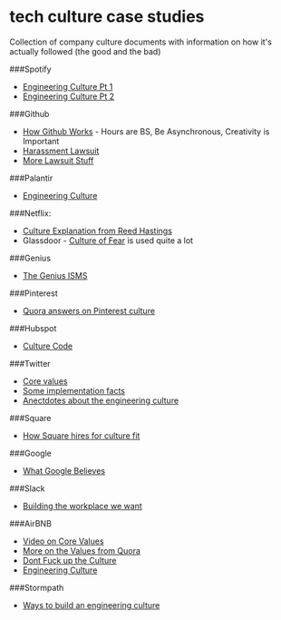 # tech culture case studies
Collection of company culture documents with information on how it's actually followed (the good and the bad)

###Spotify
* [Engineering Culture Pt 1](https://labs.spotify.com/2014/03/27/spotify-engineering-culture-part-1/)
* [Engineering Culture Pt 2](https://labs.spotify.com/2014/09/20/spotify-engineering-culture-part-2/)

###Github
* [How Github Works](http://zachholman.com/posts/how-github-works/) - Hours are BS, Be Asynchronous, Creativity is Important
* [Harassment Lawsuit](http://valleywag.gawker.com/github-cofounder-resigns-after-internal-harassment-inve-1565714008)
* [More Lawsuit Stuff](http://valleywag.gawker.com/ims-and-email-support-allegations-about-the-toxic-cultu-1567175545)

###Palantir
* [Engineering Culture](https://www.palantir.com/engineering-culture/)

###Netflix:
* [Culture Explanation from Reed Hastings](http://www.slideshare.net/reed2001/culture-1798664)
* Glassdoor - [Culture of Fear](http://www.glassdoor.com/GD/Reviews/Netflix-Reviews-E11891.htm?filter.jobTitleFTS=engineer&filter.defaultEmploymentStatuses=false&filter.employmentStatus=REGULAR&filter.employmentStatus=PART_TIME) is used quite a lot 

###Genius
* [The Genius ISMS](http://genius.com/Genius-the-genius-isms-annotated)

###Pinterest
* [Quora answers on Pinterest culture](https://www.quora.com/What-is-it-like-to-work-at-Pinterest)

###Hubspot
* [Culture Code](http://www.slideshare.net/HubSpot/the-hubspot-culture-code-creating-a-company-we-love)

###Twitter
* [Core values](http://genius.com/Twitter-core-values-annotated)
* [Some implementation facts](http://www.forbes.com/sites/kevinkruse/2012/10/23/twitter-employee-engagement/)
* [Anectdotes about the engineering culture](http://www.geekwire.com/2014/twitter-exec/)

###Square
* [How Square hires for culture fit](https://corner.squareup.com/2013/11/culture-fit.html)

###Google
* [What Google Believes](http://www.google.com/about/company/philosophy/)

###Slack
* [Building the workplace we want](http://slackhq.com/post/107934093600/building-the-workplace-we-want)

###AirBNB
* [Video on Core Values](https://gist.github.com/sprice/11157970)
* [More on the Values from Quora](https://www.quora.com/What-is-Airbnbs-mission-vision-statement)
* [Dont Fuck up the Culture](https://medium.com/@bchesky/dont-fuck-up-the-culture-597cde9ee9d4)
* [Engineering Culture](http://nerds.airbnb.com/engineering-culture-airbnb/)

###Stormpath
* [Ways to build an engineering culture](https://stormpath.com/blog/how-to-build-engineering-culture/)
